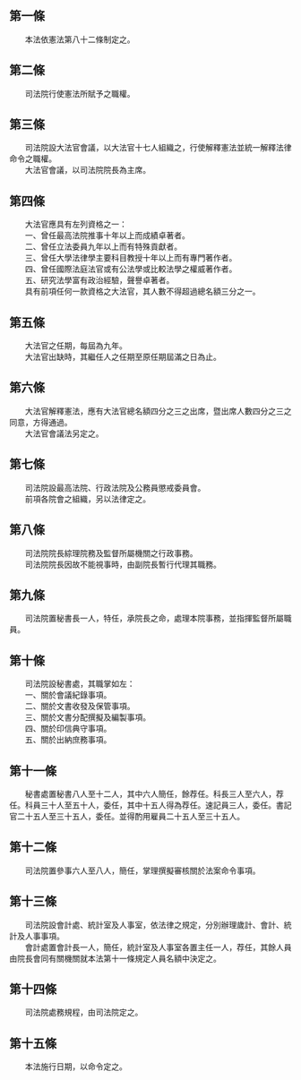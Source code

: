 第一條 
-------
　　本法依憲法第八十二條制定之。  


第二條 
-------
　　司法院行使憲法所賦予之職權。  


第三條 
-------
　　司法院設大法官會議，以大法官十七人組織之，行使解釋憲法並統一解釋法律命令之職權。  
　　大法官會議，以司法院院長為主席。  


第四條 
-------
　　大法官應具有左列資格之一：  
　　一、曾任最高法院推事十年以上而成績卓著者。  
　　二、曾任立法委員九年以上而有特殊貢獻者。  
　　三、曾任大學法律學主要科目教授十年以上而有專門著作者。  
　　四、曾任國際法庭法官或有公法學或比較法學之權威著作者。  
　　五、研究法學富有政治經驗，聲譽卓著者。  
　　具有前項任何一款資格之大法官，其人數不得超過總名額三分之一。  


第五條 
-------
　　大法官之任期，每屆為九年。  
　　大法官出缺時，其繼任人之任期至原任期屆滿之日為止。  


第六條 
-------
　　大法官解釋憲法，應有大法官總名額四分之三之出席，暨出席人數四分之三之同意，方得通過。  
　　大法官會議法另定之。  


第七條 
-------
　　司法院設最高法院、行政法院及公務員懲戒委員會。  
　　前項各院會之組織，另以法律定之。  


第八條 
-------
　　司法院院長綜理院務及監督所屬機關之行政事務。  
　　司法院院長因故不能視事時，由副院長暫行代理其職務。  


第九條 
-------
　　司法院置秘書長一人，特任，承院長之命，處理本院事務，並指揮監督所屬職員。  


第十條 
-------
　　司法院設秘書處，其職掌如左：  
　　一、關於會議紀錄事項。  
　　二、關於文書收發及保管事項。  
　　三、關於文書分配撰擬及編製事項。  
　　四、關於印信典守事項。  
　　五、關於出納庶務事項。  


第十一條 
---------
　　秘書處置秘書八人至十二人，其中六人簡任，餘荐任。科長三人至六人，荐任。科員三十人至五十人，委任，其中十五人得為荐任。速記員三人，委任。書記官二十五人至三十五人，委任。並得酌用雇員二十五人至三十五人。  


第十二條 
---------
　　司法院置參事六人至八人，簡任，掌理撰擬審核關於法案命令事項。  


第十三條 
---------
　　司法院設會計處、統計室及人事室，依法律之規定，分別辦理歲計、會計、統計及人事事項。  
　　會計處置會計長一人，簡任，統計室及人事室各置主任一人，荐任，其餘人員由院長會同有關機關就本法第十一條規定人員名額中決定之。  


第十四條 
---------
　　司法院處務規程，由司法院定之。  


第十五條 
---------
　　本法施行日期，以命令定之。